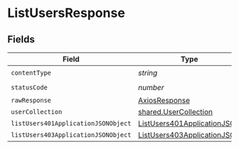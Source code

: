 # ListUsersResponse


## Fields

| Field                                                                                 | Type                                                                                  | Required                                                                              | Description                                                                           |
| ------------------------------------------------------------------------------------- | ------------------------------------------------------------------------------------- | ------------------------------------------------------------------------------------- | ------------------------------------------------------------------------------------- |
| `contentType`                                                                         | *string*                                                                              | :heavy_check_mark:                                                                    | N/A                                                                                   |
| `statusCode`                                                                          | *number*                                                                              | :heavy_check_mark:                                                                    | N/A                                                                                   |
| `rawResponse`                                                                         | [AxiosResponse](https://axios-http.com/docs/res_schema)                               | :heavy_minus_sign:                                                                    | N/A                                                                                   |
| `userCollection`                                                                      | [shared.UserCollection](../../models/shared/usercollection.md)                        | :heavy_minus_sign:                                                                    | OK                                                                                    |
| `listUsers401ApplicationJSONObject`                                                   | [ListUsers401ApplicationJSON](../../models/operations/listusers401applicationjson.md) | :heavy_minus_sign:                                                                    | Unauthenticated                                                                       |
| `listUsers403ApplicationJSONObject`                                                   | [ListUsers403ApplicationJSON](../../models/operations/listusers403applicationjson.md) | :heavy_minus_sign:                                                                    | Forbidden                                                                             |